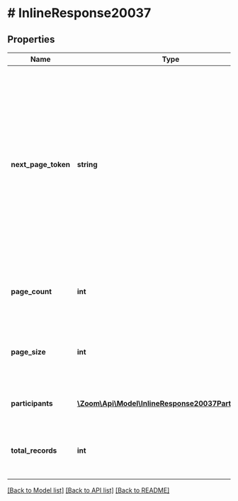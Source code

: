 # # InlineResponse20037

## Properties

Name | Type | Description | Notes
------------ | ------------- | ------------- | -------------
**next_page_token** | **string** | The next page token is used to paginate through large result sets. A next page token will be returned whenever the set of available results exceeds the current page size. The expiration period for this token is 15 minutes. | [optional] 
**page_count** | **int** | The number of pages returned for the request made. | [optional] 
**page_size** | **int** | The number of records returned within a single API call. | [optional] 
**participants** | [**\Zoom\Api\Model\InlineResponse20037Participants[]**](InlineResponse20037Participants.md) | Array of meeting participant objects. | [optional] 
**total_records** | **int** | The number of all records available across pages. | [optional] 

[[Back to Model list]](../../README.md#documentation-for-models) [[Back to API list]](../../README.md#documentation-for-api-endpoints) [[Back to README]](../../README.md)


